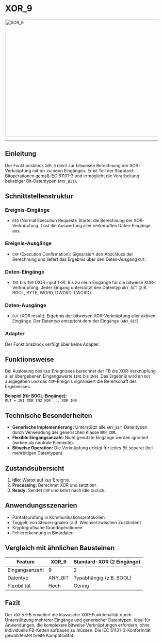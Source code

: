 # XOR_9

<img width="1122" height="386" alt="XOR_9" src="https://github.com/user-attachments/assets/c115089f-b2d9-4440-8c6f-6db5cba185f8" />

* * * * * * * * * *
## Einleitung
Der Funktionsblock `XOR_9` dient zur bitweisen Berechnung der XOR-Verknüpfung mit bis zu neun Eingängen. Er ist Teil der Standard-Bitoperationen gemäß IEC 61131-3 und ermöglicht die Verarbeitung beliebiger Bit-Datentypen (`ANY_BIT`).

## Schnittstellenstruktur

### **Ereignis-Eingänge**
- `REQ` (Normal Execution Request): Startet die Berechnung der XOR-Verknüpfung. Löst die Auswertung aller verknüpften Daten-Eingänge aus.

### **Ereignis-Ausgänge**
- `CNF` (Execution Confirmation): Signalisiert den Abschluss der Berechnung und liefert das Ergebnis über den Daten-Ausgang `OUT`.

### **Daten-Eingänge**
- `IN1` bis `IN9` (XOR input 1-9): Bis zu neun Eingänge für die bitweise XOR-Verknüpfung. Jeder Eingang unterstützt den Datentyp `ANY_BIT` (z.B. BOOL, BYTE, WORD, DWORD, LWORD).

### **Daten-Ausgänge**
- `OUT` (XOR result): Ergebnis der bitweisen XOR-Verknüpfung aller aktiven Eingänge. Der Datentyp entspricht dem der Eingänge (`ANY_BIT`).

### **Adapter**
Der Funktionsblock verfügt über keine Adapter.

## Funktionsweise
Bei Auslösung des `REQ`-Ereignisses berechnet der FB die XOR-Verknüpfung aller übergebenen Eingangswerte (`IN1` bis `IN9`). Das Ergebnis wird an `OUT` ausgegeben und das `CNF`-Ereignis signalisiert die Bereitschaft des Ergebnisses. 

**Beispiel (für BOOL-Eingänge):**  
`OUT = IN1 XOR IN2 XOR ... XOR IN9`

## Technische Besonderheiten
- **Generische Implementierung:** Unterstützt alle `ANY_BIT`-Datentypen durch Verwendung der generischen Klasse `GEN_XOR`.
- **Flexible Eingangsanzahl:** Nicht genutzte Eingänge werden ignoriert (wirken als neutrale Elemente).
- **Bitweise Operation:** Die Verknüpfung erfolgt für jedes Bit separat (bei mehrbitigen Datentypen).

## Zustandsübersicht
1. **Idle:** Wartet auf `REQ`-Ereignis.
2. **Processing:** Berechnet XOR und setzt `OUT`.
3. **Ready:** Sendet `CNF` und kehrt nach Idle zurück.

## Anwendungsszenarien
- Paritätsprüfung in Kommunikationsprotokollen
- Toggeln von Steuersignalen (z.B. Wechsel zwischen Zuständen)
- Kryptografische Grundoperationen
- Fehlererkennung in Binärdaten

## Vergleich mit ähnlichen Bausteinen
| Feature        | XOR_9       | Standard-XOR (2 Eingänge) |
|---------------|-------------|---------------------------|
| Eingangsanzahl | 9           | 2                         |
| Datentyp       | ANY_BIT     | Typabhängig (z.B. BOOL)   |
| Flexibilität   | Hoch        | Gering                    |

## Fazit
Der `XOR_9`-FB erweitert die klassische XOR-Funktionalität durch Unterstützung mehrerer Eingänge und generischer Datentypen. Ideal für Anwendungen, die komplexere bitweise Verknüpfungen erfordern, ohne individuelle FB-Ketten aufbauen zu müssen. Die IEC 61131-3-Konformität gewährleistet breite Kompatibilität.
